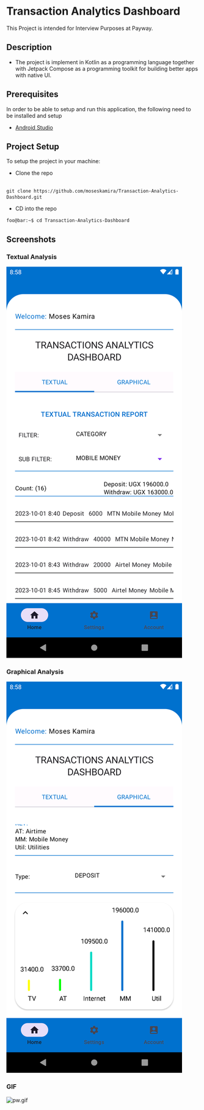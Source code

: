 # Transaction Analytics Dashboard

This Project is intended for Interview Purposes at Payway.

## Description

- The project is implement in Kotlin as a programming language together with Jetpack Compose as a
  programming toolkit for building better apps with native UI.

## Prerequisites

In order to be able to setup and run this application, the following need to be installed and setup

- [Android Studio](https://developer.android.com/studio)

## Project Setup

To setup the project in your machine:

- Clone the repo

```console

git clone https://github.com/moseskamira/Transaction-Analytics-Dashboard.git
```

- CD into the repo

```console
foo@bar:~$ cd Transaction-Analytics-Dashboard
```
## Screenshots

### Textual Analysis

![first.png](app%2Fsrc%2Fmain%2Fassets%2Fimages%2Ffirst.png)

### Graphical Analysis

![second.png](app%2Fsrc%2Fmain%2Fassets%2Fimages%2Fsecond.png)

### GIF

![pw.gif](app%2Fsrc%2Fmain%2Fassets%2Fimages%2Fpw.gif)